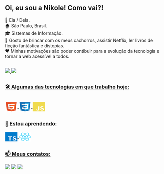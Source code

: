 ## Oi, eu sou a Nikole! Como vai?!

  🤗 Ela / Dela. <br>
  🏠 São Paulo, Brasil. <br>
  🎓 Sistemas de Informação. <br>
  🍕 Gosto de brincar com os meus cachorros, assistir Netflix, ler livros de ficção fantástica e distopias. <br>
  ❤️ Minhas motivações são poder contibuir para a evolução da tecnologia e tornar a web acessível a todos. <br>
  
  ##
  
  <div>
    <a href="https://www.linkedin.com/in/nikole-gomes/">
    <img height="180em" src="https://github-readme-stats.vercel.app/api?username=NikoleGomes&show_icons=true&theme=prussian&include_all_commits=true&count_private=true"/>
    <img height="180em" src="https://github-readme-stats.vercel.app/api/top-langs/?username=NikoleGomes&layout=compact&langs_count=7&theme=prussian"/>
  </div>
  
  ##
  
  ### 🛠️ Algumas das tecnologias em que trabalho hoje:
  
  <div style="display: inline_block"><br>
    <img align="center" alt="Nick-HTML" height="30" width="40" src="https://raw.githubusercontent.com/devicons/devicon/master/icons/html5/html5-original.svg">
    <img align="center" alt="Nick-CSS" height="30" width="40" src="https://raw.githubusercontent.com/devicons/devicon/master/icons/css3/css3-original.svg">
    <img align="center" alt="Nick-Js" height="30" width="40" src="https://raw.githubusercontent.com/devicons/devicon/master/icons/javascript/javascript-plain.svg">
  </div>
  
  ##

  ### 🌱 Estou aprendendo:
  
  <div>
    <img align="center" alt="Nick-Ts" height="30" width="40" src="https://raw.githubusercontent.com/devicons/devicon/master/icons/typescript/typescript-plain.svg">
    <img align="center" alt="Nick-React" height="30" width="40" src="https://raw.githubusercontent.com/devicons/devicon/master/icons/react/react-original.svg">
  </div>
  
  ##
  
  ### 📫 Meus contatos:
 
  <div> 
    <a href="https://www.linkedin.com/in/nikole-gomes/" target="_blank"><img src="https://img.shields.io/badge/-LinkedIn-%230077B5?style=for-the-badge&logo=linkedin&logoColor=white" target="_blank"></a>
    <a href = "mailto:nikole.gomes22@gmail.com"><img src="https://img.shields.io/badge/-Gmail-%23333?style=for-the-badge&logo=gmail&logoColor=white" target="_blank"></a>
    <a href = "mailto:nikole.gomes@outlook.com"><img src="https://img.shields.io/badge/Microsoft_Outlook-0078D4?style=for-the-badge&logo=microsoft-outlook&logoColor=white" target="_blank"></a>
  </div>
